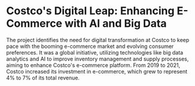 # Costco's Digital Leap: Enhancing E-Commerce with AI and Big Data
The project identifies the need for digital transformation at Costco to keep pace with the booming e-commerce market and evolving consumer preferences.
It was a global initiative, utilizing technologies like big data analytics and AI to improve inventory management and supply processes, aiming to enhance Costco's e-commerce platform.
From 2019 to 2021, Costco increased its investment in e-commerce, which grew to represent 4% to 7% of its total revenue.
